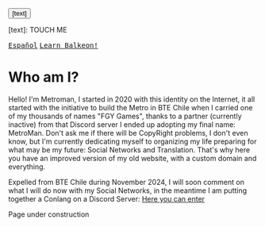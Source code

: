 <button class="button-82-pushable" role="button" onclick="location.href='[directory]'">
  <span class="button-82-shadow"></span>
  <span class="button-82-edge"></span>
  <span class="button-82-front text">
    [text]
  </span> </button>

[directory]: ../index
[text]: TOUCH ME

[<kbd>Español</kbd>][Link]
[<kbd>Learn Balkeon!</kbd>][Balk]

[Link]: https://metroman.me
[Balk]: https://metroman.me/en/balkeon

# Who am I?

Hello! I'm Metroman, I started in 2020 with this identity on the Internet, it all started with the initiative to build the Metro in BTE Chile when I carried one of my thousands of names "FGY Games", thanks to a partner (currently inactive) from that Discord server I ended up adopting my final name: MetroMan. Don't ask me if there will be CopyRight problems, I don't even know, but I'm currently dedicating myself to organizing my life preparing for what may be my future: Social Networks and Translation. That's why here you have an improved version of my old website, with a custom domain and everything.

Expelled from BTE Chile during November 2024, I will soon comment on what I will do now with my Social Networks, in the meantime I am putting together a Conlang on a Discord Server: [Here you can enter](https://discord.gg/8NPsyq7rp7)

Page under construction
